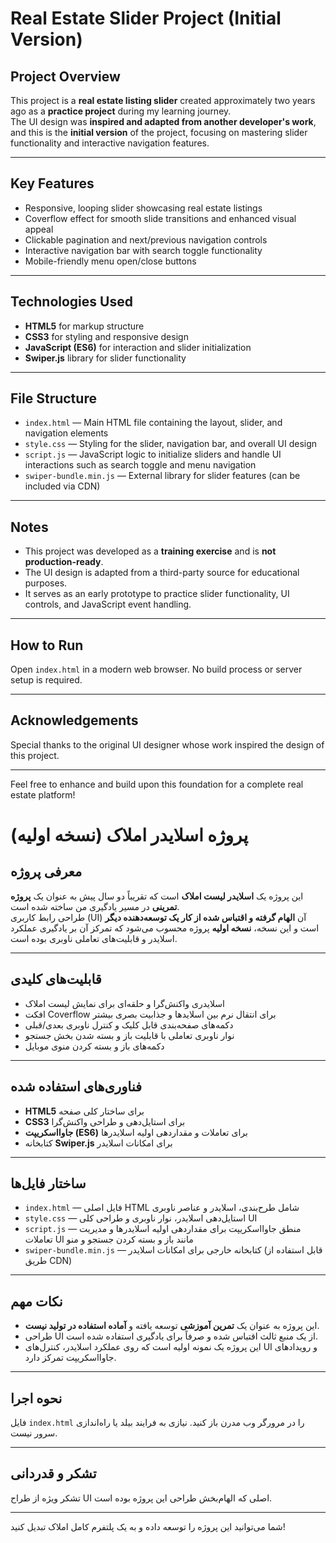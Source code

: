 # Real Estate Slider Project (Initial Version)

## Project Overview

This project is a **real estate listing slider** created approximately two years ago as a **practice project** during my learning journey.  
The UI design was **inspired and adapted from another developer's work**, and this is the **initial version** of the project, focusing on mastering slider functionality and interactive navigation features.

---

## Key Features

- Responsive, looping slider showcasing real estate listings
- Coverflow effect for smooth slide transitions and enhanced visual appeal
- Clickable pagination and next/previous navigation controls
- Interactive navigation bar with search toggle functionality
- Mobile-friendly menu open/close buttons

---

## Technologies Used

- **HTML5** for markup structure  
- **CSS3** for styling and responsive design  
- **JavaScript (ES6)** for interaction and slider initialization  
- **Swiper.js** library for slider functionality  

---

## File Structure

- `index.html` — Main HTML file containing the layout, slider, and navigation elements  
- `style.css` — Styling for the slider, navigation bar, and overall UI design  
- `script.js` — JavaScript logic to initialize sliders and handle UI interactions such as search toggle and menu navigation  
- `swiper-bundle.min.js` — External library for slider features (can be included via CDN)

---

## Notes

- This project was developed as a **training exercise** and is **not production-ready**.  
- The UI design is adapted from a third-party source for educational purposes.  
- It serves as an early prototype to practice slider functionality, UI controls, and JavaScript event handling.

---

## How to Run

Open `index.html` in a modern web browser. No build process or server setup is required.

---

## Acknowledgements

Special thanks to the original UI designer whose work inspired the design of this project.

---

Feel free to enhance and build upon this foundation for a complete real estate platform!






# پروژه اسلایدر املاک (نسخه اولیه)

## معرفی پروژه

این پروژه یک **اسلایدر لیست املاک** است که تقریباً دو سال پیش به عنوان یک **پروژه تمرینی** در مسیر یادگیری من ساخته شده است.  
طراحی رابط کاربری (UI) آن **الهام گرفته و اقتباس شده از کار یک توسعه‌دهنده دیگر** است و این نسخه، **نسخه اولیه** پروژه محسوب می‌شود که تمرکز آن بر یادگیری عملکرد اسلایدر و قابلیت‌های تعاملی ناوبری بوده است.

---

## قابلیت‌های کلیدی

- اسلایدری واکنش‌گرا و حلقه‌ای برای نمایش لیست املاک  
- افکت Coverflow برای انتقال نرم بین اسلایدها و جذابیت بصری بیشتر  
- دکمه‌های صفحه‌بندی قابل کلیک و کنترل ناوبری بعدی/قبلی  
- نوار ناوبری تعاملی با قابلیت باز و بسته شدن بخش جستجو  
- دکمه‌های باز و بسته کردن منوی موبایل  

---

## فناوری‌های استفاده شده

- **HTML5** برای ساختار کلی صفحه  
- **CSS3** برای استایل‌دهی و طراحی واکنش‌گرا  
- **جاوااسکریپت (ES6)** برای تعاملات و مقداردهی اولیه اسلایدرها  
- کتابخانه **Swiper.js** برای امکانات اسلایدر  

---

## ساختار فایل‌ها

- `index.html` — فایل اصلی HTML شامل طرح‌بندی، اسلایدر و عناصر ناوبری  
- `style.css` — استایل‌دهی اسلایدر، نوار ناوبری و طراحی کلی UI  
- `script.js` — منطق جاوااسکریپت برای مقداردهی اولیه اسلایدرها و مدیریت تعاملات UI مانند باز و بسته کردن جستجو و منو  
- `swiper-bundle.min.js` — کتابخانه خارجی برای امکانات اسلایدر (قابل استفاده از طریق CDN)

---

## نکات مهم

- این پروژه به عنوان یک **تمرین آموزشی** توسعه یافته و **آماده استفاده در تولید نیست**.  
- طراحی UI از یک منبع ثالث اقتباس شده و صرفاً برای یادگیری استفاده شده است.  
- این پروژه یک نمونه اولیه است که روی عملکرد اسلایدر، کنترل‌های UI و رویدادهای جاوااسکریپت تمرکز دارد.

---

## نحوه اجرا

فایل `index.html` را در مرورگر وب مدرن باز کنید. نیازی به فرایند بیلد یا راه‌اندازی سرور نیست.

---

## تشکر و قدردانی

تشکر ویژه از طراح UI اصلی که الهام‌بخش طراحی این پروژه بوده است.

---

شما می‌توانید این پروژه را توسعه داده و به یک پلتفرم کامل املاک تبدیل کنید!
